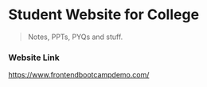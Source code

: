 # Student Website for College

> Notes, PPTs, PYQs and stuff.



### Website Link
https://www.frontendbootcampdemo.com/
